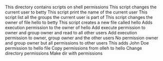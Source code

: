 This directory contains scripts on shell permissions
This script changes the current user to betty
This script print the name of the current user
This script list all the groups the current user is part of
This script changes the owner of file hello to betty
This script creates a new file called hello
Adds execution permission to the owner of hello
Add execute permission to owner and group owner and read to all other users
Add execution permission to owner, group owner and the other users
No permission owner and group owner but all permissions to other users
This adds John Doe permission to hello file
Copy permissions from olleh to hello
Change directory permissions
Make dir with permissions
